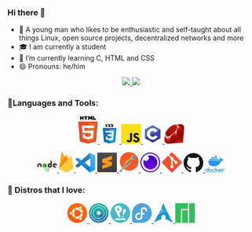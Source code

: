 ### Hi there 👋
- 👤 A young man who likes to be enthusiastic and self-taught about all things Linux, open source projects, decentralized networks and more
- 🎓 I am currently a student
- 🌱 I’m currently learning C, HTML and CSS
- 😄 Pronouns: he/him
<div>
<p align=center>
  <a href="https://github.com/astindev">
  <img height="130em" src="https://github-readme-stats.vercel.app/api?username=astindev&show_icons=true&theme=dracula&include_all_commits=true&count_private=true"/>
  <img height="130em" src="https://github-readme-stats.vercel.app/api/top-langs/?username=astindev&layout=compact&langs_count=16&theme=dracula"/>
  </a>
</p>
<div>

  
  
### 🔨Languages and Tools:
<p align=center>
<a href="https://developer.mozilla.org/en-US/docs/Web/HTML" target="_blank"> <img src="https://github.com/astindev/astindev/blob/main/.github/logos/html-5.svg" alt="HTML5" width="40"/> </a>
<a href="https://developer.mozilla.org/en-US/docs/Web/CSS" target="_blank"> <img src="https://github.com/astindev/astindev/blob/main/.github/logos/css3.svg" alt="CSS" width="40"/> </a>
<a href="https://developer.mozilla.org/en-US/docs/Web/JavaScript" target="_blank"> <img src="https://github.com/astindev/astindev/blob/main/.github/logos/javascript.svg" alt="JavaScript" width="40"/> </a>
<a href="https://www.tutorialspoint.com/cprogramming/c_quick_guide.htm" target="_blank"> <img src="https://github.com/astindev/astindev/blob/main/.github/logos/clang.svg" alt="C" width="40"/> 
<a href="https://www.ruby-lang.org/en/" target="_blank"> <img src="https://github.com/astindev/astindev/blob/main/.github/logos/ruby_lang.png" alt="Ruby" width="40"/> </a>
</p>

<p align=center>
<a href="https://nodejs.org" target="_blank"> <img src="https://github.com/astindev/astindev/blob/main/.github/logos/nodejs.svg" alt="nodejs" width="40"/> </a>
<a href="https://firebase.google.com/?hl=pt-br" target="_blank"> <img src="https://github.com/astindev/astindev/blob/main/.github/logos/firebase.svg" alt="firebase" width="30"/> </a>
<a href="https://code.visualstudio.com/" target="_blank"> <img src="https://github.com/astindev/astindev/blob/main/.github/logos/visual-studio-code.svg" alt="vscode" width="40"/> </a>
<a href="https://www.sublimetext.com/" target="_blank"> <img src="https://github.com/astindev/astindev/blob/main/.github/logos/sublimetext.png" alt="sublime" width="40"/> </a>  
<a href="https://www.postman.com/" target="_blank"> <img src="https://github.com/astindev/astindev/blob/main/.github/logos/postman.svg" alt="Postman" width="40"/> </a>
<a href="https://insomnia.rest" target="_blank"> <img src="https://github.com/astindev/astindev/blob/main/.github/logos/insomnia.svg" alt="insomnia" width="40"/> </a>
<a href="https://git-scm.com/" target="_blank"> <img src="https://github.com/astindev/astindev/blob/main/.github/logos/git.png" alt="git" width="40"/> </a>
<a href="https://github.com/" target="_blank"> <img src="https://github.com/astindev/astindev/blob/main/.github/logos/github-icon.svg" alt="github" width="40"/>
<a href="https://www.docker.com/" target="_blank"> <img src="https://github.com/astindev/astindev/blob/main/.github/logos/docker.png" alt="docker" width="40"/> </a>
</p>

### 🐧 Distros that I love:

<p align=center>
<a href="https://ubuntu.com/" target="_blank"> <img src="https://github.com/astindev/astindev/blob/main/.github/logos/ubuntu.png" alt="Ubuntu" width="40" height="40"/> </a>
<a href="https://neon.kde.org/" target="_blank"> <img src="https://github.com/astindev/astindev/blob/main/.github/logos/neon.svg" alt="Kde Neon" width="40"/> </a>
<a href="https://pop.system76.com/" target="_blank"> <img src="https://github.com/astindev/astindev/blob/main/.github/logos/pop.png" alt="Pop!_OS" width="40"/> </a>
<a href="https://getfedora.org/" target="_blank"> <img src="https://github.com/astindev/astindev/blob/main/.github/logos/fedora.png" alt="Fedora" width="40"/> </a>
<a href="https://archlinux.org/" target="_blank"> <img src="https://github.com/astindev/astindev/blob/main/.github/logos/arch.png" alt="Arch" width="40"/> </a>
<a href="https://manjaro.org/" target="_blank"> <img src="https://github.com/astindev/astindev/blob/main/.github/logos/manjaro.svg" alt="Manjaro" width="40"/> </a>

</p>
